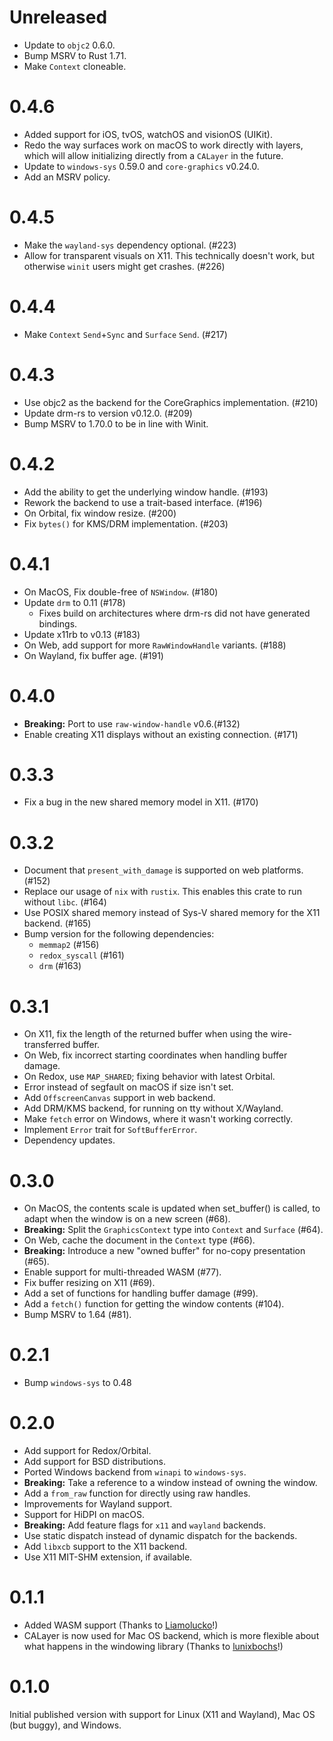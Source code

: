 # Unreleased

- Update to `objc2` 0.6.0.
- Bump MSRV to Rust 1.71.
- Make `Context` cloneable.

# 0.4.6

- Added support for iOS, tvOS, watchOS and visionOS (UIKit).
- Redo the way surfaces work on macOS to work directly with layers, which will
  allow initializing directly from a `CALayer` in the future.
- Update to `windows-sys` 0.59.0 and `core-graphics` v0.24.0.
- Add an MSRV policy.

# 0.4.5

- Make the `wayland-sys` dependency optional. (#223)
- Allow for transparent visuals on X11. This technically doesn't work, but
  otherwise `winit` users might get crashes. (#226)

# 0.4.4

- Make `Context` `Send`+`Sync` and `Surface` `Send`. (#217)

# 0.4.3

- Use objc2 as the backend for the CoreGraphics implementation. (#210)
- Update drm-rs to version v0.12.0. (#209)
- Bump MSRV to 1.70.0 to be in line with Winit.

# 0.4.2

- Add the ability to get the underlying window handle. (#193)
- Rework the backend to use a trait-based interface. (#196)
- On Orbital, fix window resize. (#200)
- Fix `bytes()` for KMS/DRM implementation. (#203)

# 0.4.1

- On MacOS, Fix double-free of `NSWindow`. (#180)
- Update `drm` to 0.11 (#178)
  * Fixes build on architectures where drm-rs did not have generated bindings.
- Update x11rb to v0.13 (#183)
- On Web, add support for more `RawWindowHandle` variants. (#188)
- On Wayland, fix buffer age. (#191)

# 0.4.0

- **Breaking:** Port to use `raw-window-handle` v0.6.(#132)
- Enable creating X11 displays without an existing connection. (#171)

# 0.3.3

- Fix a bug in the new shared memory model in X11. (#170)

# 0.3.2

* Document that `present_with_damage` is supported on web platforms. (#152)
* Replace our usage of `nix` with `rustix`. This enables this crate to run without `libc`. (#164)
* Use POSIX shared memory instead of Sys-V shared memory for the X11 backend. (#165)
* Bump version for the following dependencies:
  * `memmap2` (#156)
  * `redox_syscall` (#161)
  * `drm` (#163)

# 0.3.1

* On X11, fix the length of the returned buffer when using the wire-transferred buffer.
* On Web, fix incorrect starting coordinates when handling buffer damage.
* On Redox, use `MAP_SHARED`; fixing behavior with latest Orbital.
* Error instead of segfault on macOS if size isn't set.
* Add `OffscreenCanvas` support in web backend.
* Add DRM/KMS backend, for running on tty without X/Wayland.
* Make `fetch` error on Windows, where it wasn't working correctly.
* Implement `Error` trait for `SoftBufferError`.
* Dependency updates.

# 0.3.0

- On MacOS, the contents scale is updated when set_buffer() is called, to adapt when the window is on a new screen (#68).
- **Breaking:** Split the `GraphicsContext` type into `Context` and `Surface` (#64).
- On Web, cache the document in the `Context` type (#66).
- **Breaking:** Introduce a new "owned buffer" for no-copy presentation (#65).
- Enable support for multi-threaded WASM (#77).
- Fix buffer resizing on X11 (#69).
- Add a set of functions for handling buffer damage (#99).
- Add a `fetch()` function for getting the window contents (#104).
- Bump MSRV to 1.64 (#81).

# 0.2.1

- Bump `windows-sys` to 0.48

# 0.2.0

- Add support for Redox/Orbital.
- Add support for BSD distributions.
- Ported Windows backend from `winapi` to `windows-sys`.
- **Breaking:** Take a reference to a window instead of owning the window.
- Add a `from_raw` function for directly using raw handles.
- Improvements for Wayland support.
- Support for HiDPI on macOS.
- **Breaking:** Add feature flags for `x11` and `wayland` backends.
- Use static dispatch instead of dynamic dispatch for the backends.
- Add `libxcb` support to the X11 backend.
- Use X11 MIT-SHM extension, if available.

# 0.1.1

- Added WASM support (Thanks to [Liamolucko](https://github.com/Liamolucko)!)
- CALayer is now used for Mac OS backend, which is more flexible about what happens in the windowing library (Thanks to [lunixbochs](https://github.com/lunixbochs)!)

# 0.1.0

Initial published version with support for Linux (X11 and Wayland), Mac OS (but buggy), and Windows.
